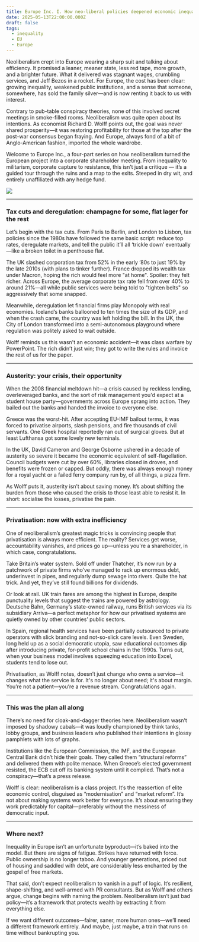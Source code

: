 ```yaml
---
title: Europe Inc. I. How neo-liberal policies deepened economic inequality in Europe
date: 2025-05-13T22:00:00.000Z
draft: false
tags:
  - inequality
  - EU
  - Europe
---
```


Neoliberalism crept into Europe wearing a sharp suit and talking about efficiency. It promised a leaner, meaner state, less red tape, more growth, and a brighter future. What it delivered was stagnant wages, crumbling services, and Jeff Bezos in a rocket. For Europe, the cost has been clear: growing inequality, weakened public institutions, and a sense that someone, somewhere, has sold the family silver—and is now renting it back to us with interest.

Contrary to pub-table conspiracy theories, none of this involved secret meetings in smoke-filled rooms. Neoliberalism was quite open about its intentions. As economist Richard D. Wolff points out, the goal was never shared prosperity—it was restoring profitability for those at the top after the post-war consensus began fraying. And Europe, always fond of a bit of Anglo-American fashion, imported the whole wardrobe.

Welcome to Europe Inc., a four-part series on how neoliberalism turned the European project into a corporate shareholder meeting. From inequality to militarism, corporate capture to resistance, this isn’t just a critique — it’s a guided tour through the ruins and a map to the exits. Steeped in dry wit, and entirely unaffiliated with any hedge fund.

![](/images/boardroom.png)
***

### Tax cuts and deregulation: champagne for some, flat lager for the rest

Let’s begin with the tax cuts. From Paris to Berlin, and London to Lisbon, tax policies since the 1980s have followed the same basic script: reduce top rates, deregulate markets, and tell the public it’ll all ‘trickle down’ eventually—like a broken toilet in a penthouse flat.

The UK slashed corporation tax from 52% in the early ’80s to just 19% by the late 2010s (with plans to tinker further). France dropped its wealth tax under Macron, hoping the rich would feel more "at home". Spoiler: they felt richer. Across Europe, the average corporate tax rate fell from over 40% to around 21%—all while public services were being told to "tighten belts" so aggressively that some snapped.

Meanwhile, deregulation let financial firms play Monopoly with real economies. Iceland’s banks ballooned to ten times the size of its GDP, and when the crash came, the country was left holding the bill. In the UK, the City of London transformed into a semi-autonomous playground where regulation was politely asked to wait outside.

Wolff reminds us this wasn't an economic accident—it was class warfare by PowerPoint. The rich didn’t just win; they got to write the rules and invoice the rest of us for the paper.

***

### Austerity: your crisis, their opportunity

When the 2008 financial meltdown hit—a crisis caused by reckless lending, overleveraged banks, and the sort of risk management you'd expect at a student house party—governments across Europe sprang into action. They bailed out the banks and handed the invoice to everyone else.

Greece was the worst-hit. After accepting EU-IMF bailout terms, it was forced to privatise airports, slash pensions, and fire thousands of civil servants. One Greek hospital reportedly ran out of surgical gloves. But at least Lufthansa got some lovely new terminals.

In the UK, David Cameron and George Osborne ushered in a decade of austerity so severe it became the economic equivalent of self-flagellation. Council budgets were cut by over 60%, libraries closed in droves, and benefits were frozen or capped. But oddly, there was always enough money for a royal yacht or a failed ferry company run by, of all things, a pizza firm.

As Wolff puts it, austerity isn’t about saving money. It’s about shifting the burden from those who caused the crisis to those least able to resist it. In short: socialise the losses, privatise the pain.

***

### Privatisation: now with extra inefficiency

One of neoliberalism’s greatest magic tricks is convincing people that privatisation is always more efficient. The reality? Services get worse, accountability vanishes, and prices go up—unless you're a shareholder, in which case, congratulations.

Take Britain’s water system. Sold off under Thatcher, it’s now run by a patchwork of private firms who’ve managed to rack up enormous debt, underinvest in pipes, and regularly dump sewage into rivers. Quite the hat trick. And yet, they’ve still found billions for dividends.

Or look at rail. UK train fares are among the highest in Europe, despite punctuality levels that suggest the trains are powered by astrology. Deutsche Bahn, Germany’s state-owned railway, runs British services via its subsidiary Arriva—a perfect metaphor for how our privatised systems are quietly owned by other countries’ public sectors.

In Spain, regional health services have been partially outsourced to private operators with slick branding and not-so-slick care levels. Even Sweden, long held up as a social democratic utopia, saw educational outcomes dip after introducing private, for-profit school chains in the 1990s. Turns out, when your business model involves squeezing education into Excel, students tend to lose out.

Privatisation, as Wolff notes, doesn’t just change who owns a service—it changes what the service is for. It's no longer about need; it's about margin. You’re not a patient—you’re a revenue stream. Congratulations again.

***

### This was the plan all along

There’s no need for cloak-and-dagger theories here. Neoliberalism wasn’t imposed by shadowy cabals—it was loudly championed by think tanks, lobby groups, and business leaders who published their intentions in glossy pamphlets with lots of graphs.

Institutions like the European Commission, the IMF, and the European Central Bank didn’t hide their goals. They called them “structural reforms” and delivered them with polite menace. When Greece’s elected government resisted, the ECB cut off its banking system until it complied. That’s not a conspiracy—that’s a press release.

Wolff is clear: neoliberalism is a class project. It’s the reassertion of elite economic control, disguised as “modernisation” and “market reform”. It’s not about making systems work better for everyone. It’s about ensuring they work predictably for capital—preferably without the messiness of democratic input.

***

### Where next?

Inequality in Europe isn’t an unfortunate byproduct—it’s baked into the model. But there are signs of fatigue. Strikes have returned with force. Public ownership is no longer taboo. And younger generations, priced out of housing and saddled with debt, are considerably less enchanted by the gospel of free markets.

That said, don’t expect neoliberalism to vanish in a puff of logic. It’s resilient, shape-shifting, and well-armed with PR consultants. But as Wolff and others argue, change begins with naming the problem. Neoliberalism isn’t just bad policy—it’s a framework that protects wealth by extracting it from everything else.

If we want different outcomes—fairer, saner, more human ones—we’ll need a different framework entirely. And maybe, just maybe, a train that runs on time without bankrupting you.
